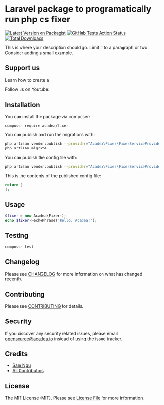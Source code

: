 # Laravel package to programatically run php cs fixer

[![Latest Version on Packagist](https://img.shields.io/packagist/v/acadea/fixer.svg?style=flat-square)](https://packagist.org/packages/acadea/fixer)
[![GitHub Tests Action Status](https://img.shields.io/github/workflow/status/acadea/fixer/run-tests?label=tests)](https://github.com/acadea/fixer/actions?query=workflow%3Arun-tests+branch%3Amaster)
[![Total Downloads](https://img.shields.io/packagist/dt/acadea/fixer.svg?style=flat-square)](https://packagist.org/packages/acadea/fixer)


This is where your description should go. Limit it to a paragraph or two. Consider adding a small example.

## Support us

Learn how to create a 

Follow us on Youtube: 


## Installation

You can install the package via composer:

```bash
composer require acadea/fixer
```

You can publish and run the migrations with:

```bash
php artisan vendor:publish --provider="Acadea\Fixer\FixerServiceProvider" --tag="migrations"
php artisan migrate
```

You can publish the config file with:
```bash
php artisan vendor:publish --provider="Acadea\Fixer\FixerServiceProvider" --tag="config"
```

This is the contents of the published config file:

```php
return [
];
```

## Usage

``` php
$fixer = new Acadea\Fixer();
echo $fixer->echoPhrase('Hello, Acadea!');
```

## Testing

``` bash
composer test
```

## Changelog

Please see [CHANGELOG](CHANGELOG.md) for more information on what has changed recently.

## Contributing

Please see [CONTRIBUTING](.github/CONTRIBUTING.md) for details.

## Security

If you discover any security related issues, please email opensource@acadea.io instead of using the issue tracker.

## Credits

- [Sam Ngu](https://github.com/sam-ngu)
- [All Contributors](../../contributors)

## License

The MIT License (MIT). Please see [License File](LICENSE.md) for more information.
